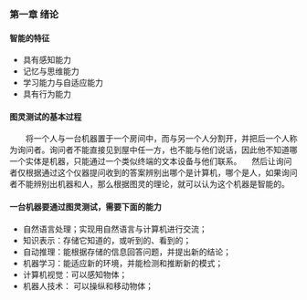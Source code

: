### 第一章 绪论
#### 智能的特征
* 具有感知能力
* 记忆与思维能力
* 学习能力与自适应能力
* 具有行为能力
#### 图灵测试的基本过程
　　将一个人与一台机器置于一个房间中，而与另一个人分割开，并把后一个人称为询问者。询问者不能直接见到屋中任一方，也不能与他们说话，因此他不知道哪一个实体是机器，只能通过一个类似终端的文本设备与他们联系。
  　然后让询问者仅根据通过这个仪器提问收到的答案辨别出哪个是计算机，哪个是人，如果询问者不能辨别出机器和人，那么根据图灵的理论，就可以认为这个机器是智能的。
#### 一台机器要通过图灵测试，需要下面的能力 
* 自然语言处理；实现用自然语言与计算机进行交流；
* 知识表示：存储它知道的，或听到的、看到的；
* 自动推理：能根据存储的信息回答问题，并提出新的结论；
* 机器学习：能适应新的环境，并能检测和推断新的模式；
* 计算机视觉：可以感知物体；
* 机器人技术： 可以操纵和移动物体；

　　
